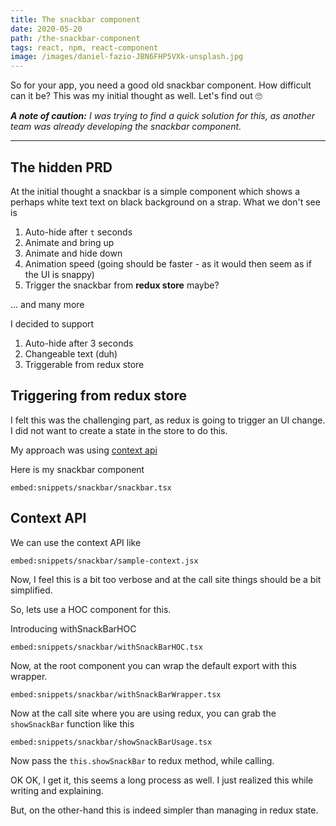 ```yaml
---
title: The snackbar component
date: 2020-05-20
path: /the-snackbar-component
tags: react, npm, react-component
image: /images/daniel-fazio-JBN6FHP5VXk-unsplash.jpg
---
```


 

So for your app, you need a good old snackbar component. How difficult can it be? This was my initial thought as well.
Let's find out 🙄

*__A note of caution:__ I was trying to find a quick solution for this, as another team was already developing the snackbar component.*

---

## The hidden PRD

At the initial thought a snackbar is a simple component which shows a perhaps white text text on black background on a strap. What we don't see is

1. Auto-hide after `t` seconds
2. Animate and bring up
3. Animate and hide down
4. Animation speed (going should be faster - as it would then seem as if the UI is snappy)
5. Trigger the snackbar from **redux store** maybe?

... and many more

I decided to support
1. Auto-hide after 3 seconds
2. Changeable text (duh)
3. Triggerable from redux store

## Triggering from redux store

I felt this was the challenging part, as redux is going to trigger an UI change. I did not want to create a state in the store to do this. 

My approach was using [context api](https://reactjs.org/docs/context.html)

Here is my snackbar component

`embed:snippets/snackbar/snackbar.tsx`

## Context API

We can use the context API like

`embed:snippets/snackbar/sample-context.jsx`

Now, I feel this is a bit too verbose and at the call site things should be a bit simplified. 

So, lets use a HOC component for this.

Introducing withSnackBarHOC

`embed:snippets/snackbar/withSnackBarHOC.tsx`

Now, at the root component you can wrap the default export with this wrapper.

`embed:snippets/snackbar/withSnackBarWrapper.tsx`

Now at the call site where you are using redux, you can grab the `showSnackBar` function like this

`embed:snippets/snackbar/showSnackBarUsage.tsx`

Now pass the `this.showSnackBar` to redux method, while calling.

OK OK, I get it, this seems a long process as well. I just realized this while writing and explaining.

But, on the other-hand this is indeed simpler than managing in redux state.

